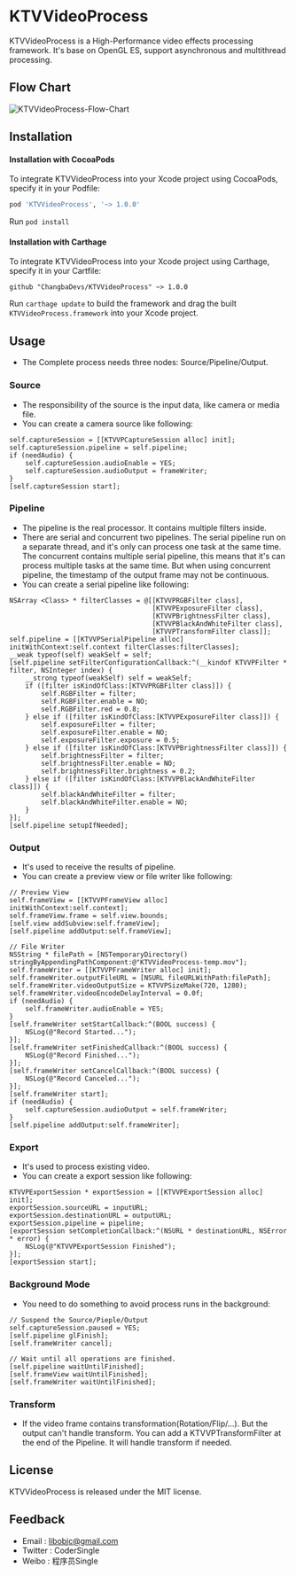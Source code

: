 # KTVVideoProcess

KTVVideoProcess is a High-Performance video effects processing framework. It's base on OpenGL ES, support asynchronous and multithread processing.


## Flow Chart

![KTVVideoProcess-Flow-Chart](http://oxl6mxy2t.bkt.clouddn.com/changba/KTVVideoProcess-flow-chart.jpg)


## Installation

#### Installation with CocoaPods

To integrate KTVVideoProcess into your Xcode project using CocoaPods, specify it in your Podfile:

```ruby
pod 'KTVVideoProcess', '~> 1.0.0'
```

Run `pod install`

#### Installation with Carthage

To integrate KTVVideoProcess into your Xcode project using Carthage, specify it in your Cartfile:

```ogdl
github "ChangbaDevs/KTVVideoProcess" ~> 1.0.0
```

Run `carthage update` to build the framework and drag the built `KTVVideoProcess.framework` into your Xcode project.


## Usage

- The Complete process needs three nodes: Source/Pipeline/Output.

### Source

- The responsibility of the source is the input data, like camera or media file.
- You can create a camera source like following:

```objc
self.captureSession = [[KTVVPCaptureSession alloc] init];
self.captureSession.pipeline = self.pipeline;
if (needAudio) {
    self.captureSession.audioEnable = YES;
    self.captureSession.audioOutput = frameWriter;
}
[self.captureSession start];
```

### Pipeline

- The pipeline is the real processor. It contains multiple filters inside.
- There are serial and concurrent two pipelines. The serial pipeline run on a separate thread, and it's only can process one task at the same time. The concurrent contains multiple serial pipeline, this means that it's can process multiple tasks at the same time. But when using concurrent pipeline, the timestamp of the output frame may not be continuous.
- You can create a serial pipeline like following:

```objc
NSArray <Class> * filterClasses = @[[KTVVPRGBFilter class],
                                    [KTVVPExposureFilter class],
                                    [KTVVPBrightnessFilter class],
                                    [KTVVPBlackAndWhiteFilter class],
                                    [KTVVPTransformFilter class]];
self.pipeline = [[KTVVPSerialPipeline alloc] initWithContext:self.context filterClasses:filterClasses];
__weak typeof(self) weakSelf = self;
[self.pipeline setFilterConfigurationCallback:^(__kindof KTVVPFilter * filter, NSInteger index) {
    __strong typeof(weakSelf) self = weakSelf;
    if ([filter isKindOfClass:[KTVVPRGBFilter class]]) {
        self.RGBFilter = filter;
        self.RGBFilter.enable = NO;
        self.RGBFilter.red = 0.8;
    } else if ([filter isKindOfClass:[KTVVPExposureFilter class]]) {
        self.exposureFilter = filter;
        self.exposureFilter.enable = NO;
        self.exposureFilter.exposure = 0.5;
    } else if ([filter isKindOfClass:[KTVVPBrightnessFilter class]]) {
        self.brightnessFilter = filter;
        self.brightnessFilter.enable = NO;
        self.brightnessFilter.brightness = 0.2;
    } else if ([filter isKindOfClass:[KTVVPBlackAndWhiteFilter class]]) {
        self.blackAndWhiteFilter = filter;
        self.blackAndWhiteFilter.enable = NO;
    }
}];
[self.pipeline setupIfNeeded];
```

### Output

- It's used to receive the results of pipeline.
- You can create a preview view or file writer like following:

```objc
// Preview View
self.frameView = [[KTVVPFrameView alloc] initWithContext:self.context];
self.frameView.frame = self.view.bounds;
[self.view addSubview:self.frameView];
[self.pipeline addOutput:self.frameView];

// File Writer
NSString * filePath = [NSTemporaryDirectory() stringByAppendingPathComponent:@"KTVVideoProcess-temp.mov"];
self.frameWriter = [[KTVVPFrameWriter alloc] init];
self.frameWriter.outputFileURL = [NSURL fileURLWithPath:filePath];
self.frameWriter.videoOutputSize = KTVVPSizeMake(720, 1280);
self.frameWriter.videoEncodeDelayInterval = 0.0f;
if (needAudio) {
    self.frameWriter.audioEnable = YES;
}
[self.frameWriter setStartCallback:^(BOOL success) {
    NSLog(@"Record Started...");
}];
[self.frameWriter setFinishedCallback:^(BOOL success) {
    NSLog(@"Record Finished...");
}];
[self.frameWriter setCancelCallback:^(BOOL success) {
    NSLog(@"Record Canceled...");
}];
[self.frameWriter start];
if (needAudio) {
    self.captureSession.audioOutput = self.frameWriter;
}
[self.pipeline addOutput:self.frameWriter];
```

### Export

- It's used to process existing video.
- You can create a export session like following:

```objc
KTVVPExportSession * exportSession = [[KTVVPExportSession alloc] init];
exportSession.sourceURL = inputURL;
exportSession.destinationURL = outputURL;
exportSession.pipeline = pipeline;
[exportSession setCompletionCallback:^(NSURL * destinationURL, NSError * error) {
    NSLog(@"KTVVPExportSession Finished");
}];
[exportSession start];
```

### Background Mode

- You need to do something to avoid process runs in the background:

```objc
// Suspend the Source/Pieple/Output
self.captureSession.paused = YES;
[self.pipeline glFinish];
[self.frameWriter cancel];

// Wait until all operations are finished.
[self.pipeline waitUntilFinished];
[self.frameView waitUntilFinished];
[self.frameWriter waitUntilFinished];
```

### Transform

- If the video frame contains transformation(Rotation/Flip/...). But the output can't handle transform. You can add a KTVVPTransformFilter at the end of the Pipeline. It will handle transform if needed.

## License

KTVVideoProcess is released under the MIT license.

## Feedback

- Email : libobjc@gmail.com
- Twitter : CoderSingle
- Weibo : 程序员Single
